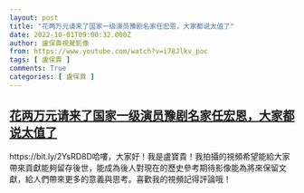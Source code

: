 ```yaml
---
layout: post
title: "花两万元请来了国家一级演员豫剧名家任宏恩，大家都说太值了"
date: 2022-10-01T09:00:32.000Z
author: 盧保貴視覺影像
from: https://www.youtube.com/watch?v=i78Jlkv_poc
tags: [ 盧保貴 ]
comments: True
categories: [ 盧保貴 ]
---
```

<!--1664614832000-->
[花两万元请来了国家一级演员豫剧名家任宏恩，大家都说太值了](https://www.youtube.com/watch?v=i78Jlkv_poc)
------

<div>
https://bit.ly/2YsRD8D哈嘍，大家好！我是盧寶貴！我拍攝的視頻希望能給大家帶來貢獻能夠留存後世，能成為後人對現在的歷史參考期待影像能為將來保留文獻，給人們帶來更多的意義與思考。喜歡我的視頻記得評論哦！
</div>

